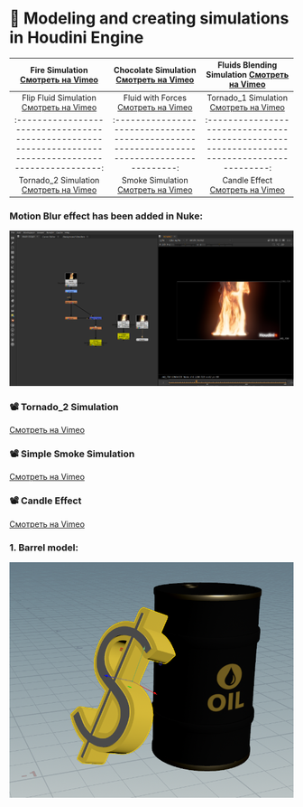 # 🌟  Modeling and creating simulations in Houdini Engine

| Fire Simulation [Смотреть на Vimeo](https://vimeo.com/manage/videos/1036484069) | Chocolate Simulation [Смотреть на Vimeo](https://vimeo.com/manage/videos/1037379231) | Fluids Blending Simulation [Смотреть на Vimeo](https://vimeo.com/manage/videos/1036682315) |
|:------------------------------------------------------------------------------------------------------:|:-----------------------------------------------------------------------------------------:|:-----------------------------------------------------------------------------------------:|
| Flip Fluid Simulation [Смотреть на Vimeo](https://vimeo.com/manage/videos/1036681194) | Fluid with Forces [Смотреть на Vimeo](https://vimeo.com/manage/videos/1036718589) | Tornado_1 Simulation  [Смотреть на Vimeo](https://vimeo.com/manage/videos/1035014969) |
|:------------------------------------------------------------------------------------------------------:|:-----------------------------------------------------------------------------------------:|:-----------------------------------------------------------------------------------------:|
| Tornado_2 Simulation [Смотреть на Vimeo](https://vimeo.com/manage/videos/1035014383) | Smoke Simulation [Смотреть на Vimeo](https://vimeo.com/manage/videos/1034649055) | Candle Effect [Смотреть на Vimeo](https://vimeo.com/manage/videos/1034646587) |

 
 ### Motion Blur effect has been added in Nuke:
![7](https://github.com/Mirabird/Houdini_projects/blob/Pics/Fire.png)



  ### 📽 Tornado_2 Simulation
[Смотреть на Vimeo](https://vimeo.com/manage/videos/1035014383)

 ### 📽 Simple Smoke Simulation
[Смотреть на Vimeo](https://vimeo.com/manage/videos/1034649055)

 ### 📽 Candle Effect
[Смотреть на Vimeo](https://vimeo.com/manage/videos/1034646587)

### 1. Barrel model:
![1](https://github.com/Mirabird/Houdini_projects/blob/Pics/Barrel.png)




